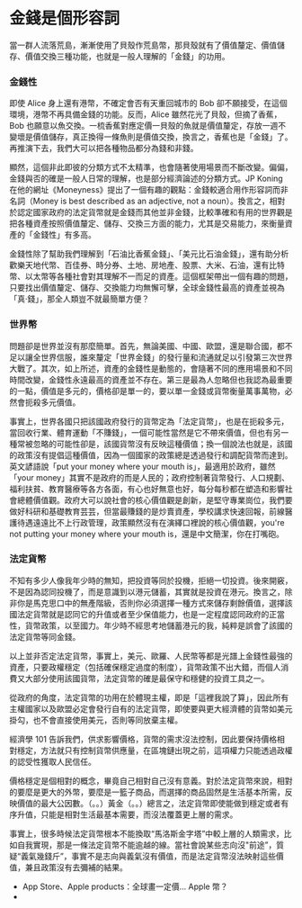 # 金錢是個形容詞

當一群人流落荒島，漸漸使用了貝殼作荒島幣，那貝殼就有了價值釐定、價值儲存、價值交換三種功能，也就是一般人理解的「金錢」的功用。

### 金錢性

即使 Alice 身上還有港幣，不確定會否有天重回城市的 Bob 卻不願接受，在這個環境，港幣不再具備金錢的功能。反而，Alice 雖然花光了貝殼，但摘了香蕉，Bob 也願意以魚交換。一梳香蕉對應定價一貝殼的魚就是價值釐定，存放一週不變壞是價值儲存，真正換得一條魚則是價值交換，換言之，香蕉也是「金錢」了。再推演下去，我們大可以把各種物品都分為錢和非錢。

顯然，這個非此即彼的分類方式不太精準，也會隨著使用場景而不斷改變。偏偏，金錢與否的確是一般人日常的理解，也是部分經濟論述的分類方式。JP Koning 在他的網址《Moneyness》提出了一個有趣的觀點：金錢較適合用作形容詞而非名詞（Money is best described as an adjective, not a noun）。換言之，相對於認定國家政府的法定貨幣就是金錢而其他並非金錢，比較準確和有用的世界觀是把各種資產按照價值釐定、儲存、交換三方面的能力，尤其是交易能力，來衡量資產的「金錢性」有多高。

金錢性除了幫助我們理解到「石油比香蕉金錢」、「美元比石油金錢」，還有助分析歡樂天地代幣、百佳券、時分券、土地、房地產、股票、大米、石油，還有比特幣、以太幣等各種社會對其理解不一而足的資產。這個框架帶出一個有趣的問題，只要找出價值釐定、儲存、交換能力均無懈可擊，全球金錢性最高的資產並視為「真·錢」，那全人類豈不就最簡單方便？

### 世界幣

問題卻是世界並沒有那麼簡單。首先，無論美國、中國、歐盟，還是聯合國，都不足以讓全世界信服，誰來釐定「世界金錢」的發行量和流通就足以引發第三次世界大戰了。其次，如上所述，資產的金錢性是動態的，會隨著不同的應用場景和不同時間改變，金錢性永遠最高的資產並不存在。第三是最為人忽略但也我認為最重要的一點，價值是多元的，價格卻是單一的，要以單一金錢或貨幣衡量萬事萬物，必然會扼殺多元價值。

事實上，世界各國只把該國政府發行的貨幣定為「法定貨幣」，也是在扼殺多元，當回收行業、體育運動「不賺錢」，一個可能性當然是它不帶來價值，但也有另一種常被忽略的可能性卻是，該國貨幣沒有反映這種價值；換一個說法也就是，該國的政策沒有提倡這種價值，因為一個國家的政策總是透過發行和調配貨幣而達到。英文諺語說「put your money where your mouth is」，最適用於政府，雖然「your money」其實不是政府的而是人民的；政府控制著貨幣發行、人口規劃、福利扶貧、教育醫療等各方各面，有心也好無意也好，每分每秒都在塑造和影響社會總體價值觀。政府大可以說社會的核心價值觀是創新，是堅守專業崗位，我們要做好科研和基礎教育芸芸，但當最賺錢的是炒賣資產，學校講求快速回報，前線醫護待遇遠遠比不上行政管理，政策顯然沒有在演繹口裡說的核心價值觀，you're not putting your money where your mouth is，還是中文簡潔，你在打嘴砲。

### 法定貨幣

不知有多少人像我年少時的無知，把投資等同於投機，拒絕一切投資。後來開竅，不是因為認同投機了，而是意識到以港元儲蓄，其實就是投資在港元。換言之，除非你是馬克思口中的無產階級，否則你必須選擇一種方式來儲存剩餘價值，選擇該國法定貨幣就是認同它的升值或者至少保值能力，也是一定程度認同政府的正當性，貨幣政策，以至國力。年少時不經思考地儲蓄港元的我，純粹是誤會了該國的法定貨幣等同金錢。

以上並非否定法定貨幣，事實上，美元、歐羅、人民幣等都是光譜上金錢性最強的資產，只要政權穩定（包括確保穩定過度的制度），貨幣政策不出大錯，而個人消費又大部分使用該國貨幣，法定貨幣的確是最保守和穩健的投資工具之一。

從政府的角度，法定貨幣的功用在於體現主權，即是「這裡我說了算」，因此所有主權國家以及歐盟必定會發行自有的法定貨幣，即使要與更大經濟體的貨幣如美元掛勾，也不會直接使用美元，否則等同放棄主權。

經濟學 101 告訴我們，供求影響價格，貨幣的需求沒法控制，因此要保持價格相對穩定，方法就只有控制貨幣供應量，在區塊鏈出現之前，這項權力只能透過政權的認受性獲取人民信任。

價格穩定是個相對的概念，畢竟自己相對自己沒有意義。對於法定貨幣來說，相對的要麼是更大的外幣，要麼是一籃子商品，而選擇的商品固然是生活基本所需，反映價值的最大公因數。（。。）黃金（。。）總言之，法定貨幣即使能做到穩定或者有序升值，只能是相對生活最基本需要，而沒法覆蓋更上層的需求。

事實上，很多時候法定貨幣根本不能換取“馬洛斯金字塔”中較上層的人類需求，比如自我實現，那是一條法定貨幣不能逾越的線。當社會說某些志向沒"前途”，質疑“義氣幾錢斤”，事實不是志向與義氣沒有價值，而是法定貨幣沒法映射這些價值，兼且政策沒有去彌補的結果。

* App Store、Apple products：全球畫一定價... Apple 幣？
* 
